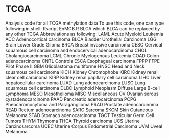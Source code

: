 # TCGA
Analysis code for all TCGA methylation data
To use this code, one can type following in shell:
Rscript EnMCB.R BLCA
which BLCA can be replaced by any other TCGA Abbreviations as following:
LAML	Acute Myeloid Leukemia
ACC	Adrenocortical carcinoma
BLCA	Bladder Urothelial Carcinoma
LGG	Brain Lower Grade Glioma
BRCA	Breast invasive carcinoma
CESC	Cervical squamous cell carcinoma and endocervical adenocarcinoma
CHOL	Cholangiocarcinoma
LCML	Chronic Myelogenous Leukemia
COAD	Colon adenocarcinoma
CNTL	Controls
ESCA	Esophageal carcinoma
FPPP	FFPE Pilot Phase II
GBM	Glioblastoma multiforme
HNSC	Head and Neck squamous cell carcinoma
KICH	Kidney Chromophobe
KIRC	Kidney renal clear cell carcinoma
KIRP	Kidney renal papillary cell carcinoma
LIHC	Liver hepatocellular carcinoma
LUAD	Lung adenocarcinoma
LUSC	Lung squamous cell carcinoma
DLBC	Lymphoid Neoplasm Diffuse Large B-cell Lymphoma
MESO	Mesothelioma
MISC	Miscellaneous
OV	Ovarian serous cystadenocarcinoma
PAAD	Pancreatic adenocarcinoma
PCPG	Pheochromocytoma and Paraganglioma
PRAD	Prostate adenocarcinoma
READ	Rectum adenocarcinoma
SARC	Sarcoma
SKCM	Skin Cutaneous Melanoma
STAD	Stomach adenocarcinoma
TGCT	Testicular Germ Cell Tumors
THYM	Thymoma
THCA	Thyroid carcinoma
UCS	Uterine Carcinosarcoma
UCEC	Uterine Corpus Endometrial Carcinoma
UVM	Uveal Melanoma
